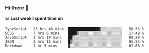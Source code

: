 ### Hi there 👋

<!--
**DBvc/DBvc** is a ✨ _special_ ✨ repository because its `README.md` (this file) appears on your GitHub profile.

Here are some ideas to get you started:

- 🔭 I’m currently working on ...
- 🌱 I’m currently learning ...
- 👯 I’m looking to collaborate on ...
- 🤔 I’m looking for help with ...
- 💬 Ask me about ...
- 📫 How to reach me: ...
- 😄 Pronouns: ...
- ⚡ Fun fact: ...
-->

📊 **Last week I spent time on**
<!--START_SECTION:waka-->
```text
TypeScript   23 hrs 46 mins  ██████████████▓░░░░░░░░░░   58.53 % 
SCSS         7 hrs 6 mins    ████▒░░░░░░░░░░░░░░░░░░░░   17.49 % 
JavaScript   3 hrs 19 mins   ██░░░░░░░░░░░░░░░░░░░░░░░   08.20 % 
JSON         2 hrs 15 mins   █▒░░░░░░░░░░░░░░░░░░░░░░░   05.55 % 
Markdown     1 hr 5 mins     ▓░░░░░░░░░░░░░░░░░░░░░░░░   02.68 % 
```
<!--END_SECTION:waka-->
